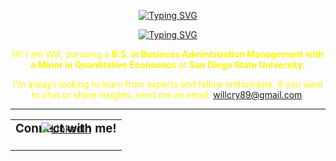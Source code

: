 <p align="center">
  <a href="https://git.io/typing-svg"><img src="https://readme-typing-svg.demolab.com?font=Fira+Code&weight=600&size=30&duration=1&pause=1000000000000000000000000000000000000000000000&color=BAF878&center=true&width=435&lines=William+Cry" alt="Typing SVG" /></a>

<p align="center">
  <!-- Typing SVG -->
  <a href="https://git.io/typing-svg"><img src="https://readme-typing-svg.demolab.com?font=Fira+Code&duration=3900&pause=1000&center=true&width=435&lines=Aspiring+Data%2FBusiness+Analyst;Studying+Business+Administration;%26+Quantitative+Economics;at+San+Diego+State+University" alt="Typing SVG" /></a>
</p>

<div align="center" style="color:#FFF700;">

Hi! I am Will, pursuing a **B.S. in Business Administration Management with a Minor in Quantitative Economics** at **San Diego State University**. 

I'm always looking to learn from experts and fellow enthusiasts. If you want to chat or share insights, send me an email: <a href="[https://mail.google.com/mail/u/0/#inbox?compose=CllgCJqXxwphhpGDwmKKJrXSjHwsKxkZPBjRLNKGhqrqvfNCBvLBZsfQhQhDWfzFNchkbgtBLJq](https://mail.google.com/mail/u/0/#inbox?compose=CllgCJqXxwphhpGDwmKKJrXSjHwsKxkZPBjRLNKGhqrqvfNCBvLBZsfQhQhDWfzFNchkbgtBLJq)" style="color:#FFF700;">willcry89@gmail.com</a>.

---

<table>
  <tr>
    <td align="center">
      <h3 style="margin-top: 0;">Connect with me!</h3>
      <a href="https://www.linkedin.com/in/williamcry/">
        <img src="https://img.shields.io/badge/LinkedIn-%230077B5.svg?style=for-the-badge&logo=linkedin&logoColor=white" alt="LinkedIn" style="margin-top: -40px;">
      </a>
    </td>
  </tr>
</table>

</div>
